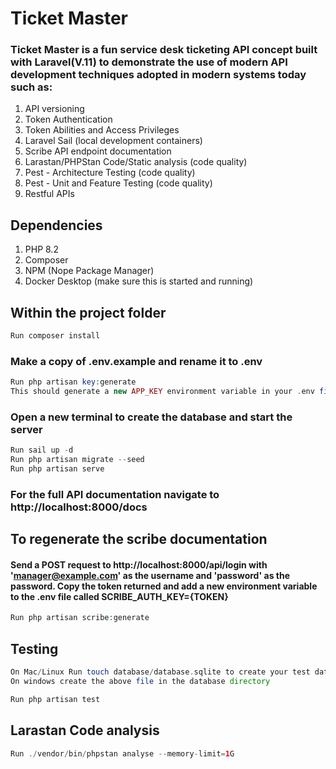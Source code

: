 # Ticket Master

### Ticket Master is a fun service desk ticketing API concept built with Laravel(V.11) to demonstrate the use of modern API development techniques adopted in modern systems today such as:

1. API versioning
2. Token Authentication
3. Token Abilities and Access Privileges
4. Laravel Sail (local development containers)
5. Scribe API endpoint documentation
6. Larastan/PHPStan Code/Static analysis (code quality)
7. Pest - Architecture Testing (code quality)
8. Pest - Unit and Feature Testing (code quality)
9. Restful APIs

## Dependencies
1. PHP 8.2
2. Composer
3. NPM (Nope Package Manager)
4. Docker Desktop (make sure this is started and running)

## Within the project folder

```php
Run composer install
```

### Make a copy of .env.example and rename it to .env

```php
Run php artisan key:generate
This should generate a new APP_KEY environment variable in your .env file
```

### Open a new terminal to create the database and start the server

```php
Run sail up -d
Run php artisan migrate --seed
Run php artisan serve
```

### For the full API documentation navigate to http://localhost:8000/docs

## To regenerate the scribe documentation
#### Send a POST request to http://localhost:8000/api/login with 'manager@example.com' as the username and 'password' as the password. Copy the token returned and add a new environment variable to the .env file called SCRIBE_AUTH_KEY={TOKEN}

```php
Run php artisan scribe:generate
```
## Testing

```php
On Mac/Linux Run touch database/database.sqlite to create your test database
On windows create the above file in the database directory
```

```php
Run php artisan test
```

## Larastan Code analysis
```php
Run ./vendor/bin/phpstan analyse --memory-limit=1G
```



